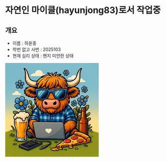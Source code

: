 # 자연인 마이클(hayunjong83)로서 작업중

## 개요

- 이름 : 하윤종
- 학번 없고 사번 : 2025103
- 현재 심리 상태 : 왠지 미안한 상태

<!--  ![새로운 프로필 이미지](./new_profile.png)-->
<img src="./new_profile.png" width="300px" height="300px">
